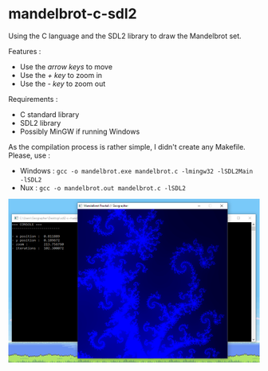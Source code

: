 # mandelbrot-c-sdl2

Using the C language and the SDL2 library to draw the Mandelbrot set.

Features :

*   Use the *arrow keys* to move
*   Use the *+ key* to zoom in
*   Use the *- key* to zoom out

Requirements :

*   C standard library
*   SDL2 library
*   Possibly MinGW if running Windows

As the compilation process is rather simple, I didn't create any Makefile.
Please, use :

*   Windows : `gcc -o mandelbrot.exe mandelbrot.c -lmingw32 -lSDL2Main -lSDL2`
*   Nux : `gcc -o mandelbrot.out mandelbrot.c -lSDL2`

![screenshot](screenshot.png)
